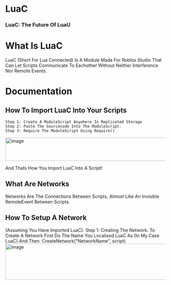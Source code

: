 # LuaC
### LuaC: The Future Of LuaU
# What Is LuaC
  LuaC (Short For Lua Connected) Is A Module Made For Roblox Studio That Can Let Scripts Communicate To Eachother Without Neither Interference Nor Remote Events.
# Documentation
  ## How To Import LuaC Into Your Scripts
    Step 1: Create A ModuleScript Anywhere In Replicated Storage
    Step 2: Paste The Sourcecode Into The ModuleScript.
    Step 3: Require The ModuleScript Using Require()
<img width="685" height="73" alt="image" src="https://github.com/user-attachments/assets/068bb280-fef3-46b6-b025-ebd9164f8897" />

And Thats How You Import LuaC Into A Script!


  ## What Are Networks
  Networks Are The Connections Between Scripts, Almost Like An Invisible RemoteEvent Between Scripts.
    
  ## How To Setup A Network
   (Assuming You Have Imported LuaC).
    Step 1: Creating The Network.
      To Create A Network First Do The Name You Localised LuaC As (In My Case LuaC) And Then :CreateNetwork("NetworkName", script)
  <img width="693" height="113" alt="image" src="https://github.com/user-attachments/assets/c0889a5a-0b6b-4c55-a6c3-fc42f3ec1647" />
